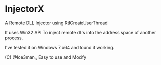# InjectorX
A Remote DLL Injector using RtlCreateUserThread

It uses Win32 API To inject remote dll's into the address space of another
process.

I've tested it on Windows 7 x64 and found it working.

(C) @Ice3man,, Easy to use and Modify
